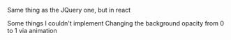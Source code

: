 Same thing as the JQuery one, but in react

Some things I couldn't implement
  Changing the background opacity from 0 to 1 via animation 
